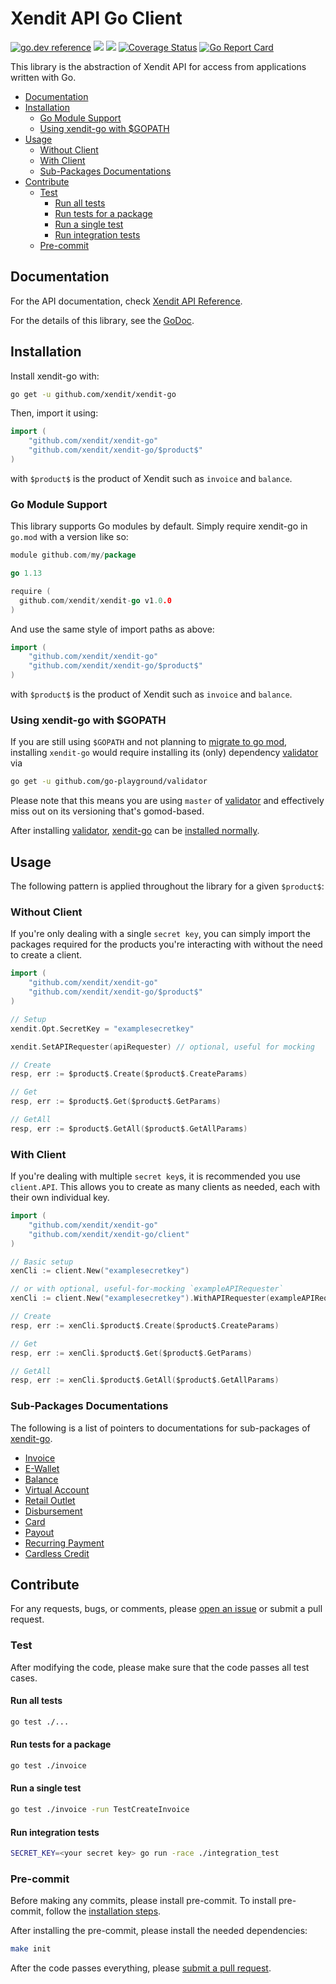 # Xendit API Go Client

[![go.dev reference](https://img.shields.io/badge/go.dev-reference-007d9c?logo=go&logoColor=white&style=flat-square)](https://pkg.go.dev/github.com/xendit/xendit-go)
![](https://github.com/xendit/xendit-go/workflows/integration-test/badge.svg)
![](https://github.com/xendit/xendit-go/workflows/lint/badge.svg)
[![Coverage Status](https://coveralls.io/repos/github/xendit/xendit-go/badge.svg)](https://coveralls.io/github/xendit/xendit-go)
[![Go Report Card](https://goreportcard.com/badge/github.com/xendit/xendit-go)](https://goreportcard.com/report/github.com/xendit/xendit-go)

This library is the abstraction of Xendit API for access from applications written with Go.

<!-- START doctoc generated TOC please keep comment here to allow auto update -->
<!-- DON'T EDIT THIS SECTION, INSTEAD RE-RUN doctoc TO UPDATE -->


- [Documentation](#documentation)
- [Installation](#installation)
  - [Go Module Support](#go-module-support)
  - [Using xendit-go with \$GOPATH](#using-xendit-go-with-%5Cgopath)
- [Usage](#usage)
  - [Without Client](#without-client)
  - [With Client](#with-client)
  - [Sub-Packages Documentations](#sub-packages-documentations)
- [Contribute](#contribute)
  - [Test](#test)
    - [Run all tests](#run-all-tests)
    - [Run tests for a package](#run-tests-for-a-package)
    - [Run a single test](#run-a-single-test)
    - [Run integration tests](#run-integration-tests)
  - [Pre-commit](#pre-commit)

<!-- END doctoc generated TOC please keep comment here to allow auto update -->

## Documentation

For the API documentation, check [Xendit API Reference](https://xendit.github.io/apireference).

For the details of this library, see the [GoDoc](https://pkg.go.dev/github.com/xendit/xendit-go).

## Installation

Install xendit-go with:

```sh
go get -u github.com/xendit/xendit-go
```

Then, import it using:

```go
import (
    "github.com/xendit/xendit-go"
    "github.com/xendit/xendit-go/$product$"
)
```

with `$product$` is the product of Xendit such as `invoice` and `balance`.

### Go Module Support

This library supports Go modules by default. Simply require xendit-go in `go.mod` with a version like so:

```go
module github.com/my/package

go 1.13

require (
  github.com/xendit/xendit-go v1.0.0
)
```

And use the same style of import paths as above:

```go
import (
    "github.com/xendit/xendit-go"
    "github.com/xendit/xendit-go/$product$"
)
```

with `$product$` is the product of Xendit such as `invoice` and `balance`.

### Using xendit-go with \$GOPATH

If you are still using `$GOPATH` and not planning to [migrate to go mod](https://blog.golang.org/migrating-to-go-modules),
installing `xendit-go` would require installing its (only) dependency [validator](https://github.com/go-playground/validator)
via

```bash
go get -u github.com/go-playground/validator
```

Please note that this means you are using `master` of [validator](https://github.com/go-playground/validator)
and effectively miss out on its versioning that's gomod-based.

After installing [validator](https://github.com/go-playground/validator), [xendit-go](https://github.com/xendit/xendit-go)
can be [installed normally](#installation).

## Usage

The following pattern is applied throughout the library for a given `$product$`:

### Without Client

If you're only dealing with a single `secret key`, you can simply import the packages required for the products you're interacting with without the need to create a client.

```go
import (
    "github.com/xendit/xendit-go"
    "github.com/xendit/xendit-go/$product$"
)

// Setup
xendit.Opt.SecretKey = "examplesecretkey"

xendit.SetAPIRequester(apiRequester) // optional, useful for mocking

// Create
resp, err := $product$.Create($product$.CreateParams)

// Get
resp, err := $product$.Get($product$.GetParams)

// GetAll
resp, err := $product$.GetAll($product$.GetAllParams)
```

### With Client

If you're dealing with multiple `secret key`s, it is recommended you use `client.API`. This allows you to create as many clients as needed, each with their own individual key.

```go
import (
    "github.com/xendit/xendit-go"
    "github.com/xendit/xendit-go/client"
)

// Basic setup
xenCli := client.New("examplesecretkey")

// or with optional, useful-for-mocking `exampleAPIRequester`
xenCli := client.New("examplesecretkey").WithAPIRequester(exampleAPIRequester)

// Create
resp, err := xenCli.$product$.Create($product$.CreateParams)

// Get
resp, err := xenCli.$product$.Get($product$.GetParams)

// GetAll
resp, err := xenCli.$product$.GetAll($product$.GetAllParams)
```

### Sub-Packages Documentations

The following is a list of pointers to documentations for sub-packages of [xendit-go](https://github.com/xendit/xendit-go).

- [Invoice](https://pkg.go.dev/github.com/xendit/xendit-go/invoice)
- [E-Wallet](https://pkg.go.dev/github.com/xendit/xendit-go/ewallet)
- [Balance](https://pkg.go.dev/github.com/xendit/xendit-go/balance)
- [Virtual Account](https://pkg.go.dev/github.com/xendit/xendit-go/virtualaccount)
- [Retail Outlet](https://pkg.go.dev/github.com/xendit/xendit-go/retailoutlet)
- [Disbursement](https://pkg.go.dev/github.com/xendit/xendit-go/disbursement)
- [Card](https://pkg.go.dev/github.com/xendit/xendit-go/card)
- [Payout](https://pkg.go.dev/github.com/xendit/xendit-go/payout)
- [Recurring Payment](https://pkg.go.dev/github.com/xendit/xendit-go/recurringpayment)
- [Cardless Credit](https://pkg.go.dev/github.com/xendit/xendit-go/cardlesscredit)

## Contribute

For any requests, bugs, or comments, please [open an issue](https://github.com/xendit/xendit-go/issues/new) or submit a pull request.

### Test

After modifying the code, please make sure that the code passes all test cases.

#### Run all tests

```sh
go test ./...
```

#### Run tests for a package

```sh
go test ./invoice
```

#### Run a single test

```sh
go test ./invoice -run TestCreateInvoice
```

#### Run integration tests

```sh
SECRET_KEY=<your secret key> go run -race ./integration_test
```

### Pre-commit

Before making any commits, please install pre-commit.
To install pre-commit, follow the [installation steps](https://pre-commit.com/#install).

After installing the pre-commit, please install the needed dependencies:

```sh
make init
```

After the code passes everything, please [submit a pull request](https://github.com/xendit/xendit-go/pulls).
